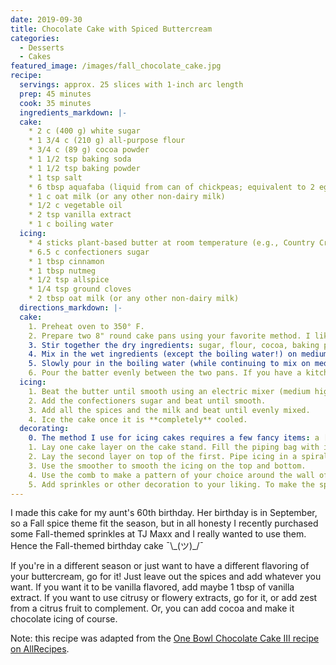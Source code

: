 ```yaml
---
date: 2019-09-30
title: Chocolate Cake with Spiced Buttercream
categories:
  - Desserts
  - Cakes
featured_image: /images/fall_chocolate_cake.jpg
recipe:
  servings: approx. 25 slices with 1-inch arc length
  prep: 45 minutes
  cook: 35 minutes
  ingredients_markdown: |-
  cake:
    * 2 c (400 g) white sugar
    * 1 3/4 c (210 g) all-purpose flour
    * 3/4 c (89 g) cocoa powder
    * 1 1/2 tsp baking soda
    * 1 1/2 tsp baking powder
    * 1 tsp salt
    * 6 tbsp aquafaba (liquid from can of chickpeas; equivalent to 2 eggs)
    * 1 c oat milk (or any other non-dairy milk)
    * 1/2 c vegetable oil
    * 2 tsp vanilla extract
    * 1 c boiling water
  icing:
    * 4 sticks plant-based butter at room temperature (e.g., Country Crock plant butter)
    * 6.5 c confectioners sugar
    * 1 tbsp cinnamon
    * 1 tbsp nutmeg
    * 1/2 tsp allspice
    * 1/4 tsp ground cloves
    * 2 tbsp oat milk (or any other non-dairy milk)
  directions_markdown: |-
  cake:
    1. Preheat oven to 350° F. 
    2. Prepare two 8" round cake pans using your favorite method. I like to spray the pans with olive oil baking spray and cut out parchment paper to line the bottom and the sides. You might prefer another method, e.g., buttering/oiling + flouring the pan. It really doesn't matter, you just don't want the cake to stick. 
    3. Stir together the dry ingredients: sugar, flour, cocoa, baking powder, baking soda, and salt.
    4. Mix in the wet ingredients (except the boiling water!) on medium speed for about 2 minutes: eggs, milk, oil, and vanilla.  
    5. Slowly pour in the boiling water (while continuing to mix on medium speed). Note: the batter will be super thin. This is expected.
    6. Pour the batter evenly between the two pans. If you have a kitchen scale and prefer math to visual inspection, you can weigh the bowl before you start and after you make the batter, subtract the bowl weight from the bowl+batter weight, and divide by 2 to get the weight you want to pour into each tin. If you are using a KitchenAid 9-qt metal bowl and forgot to weigh it before mixing the batter, I've been there before---mine weighs 791 grams and yours probably does too. 
  icing:
    1. Beat the butter until smooth using an electric mixer (medium high speed/KitchenAid level 3).
    2. Add the confectioners sugar and beat until smooth.
    3. Add all the spices and the milk and beat until evenly mixed.
    4. Ice the cake once it is **completely** cooled.
  decorating:
    0. The method I use for icing cakes requires a few fancy items: a [revolving cake stand](https://www.amazon.com/Decorating-Turntable-Desserts-Construction-Non-slipping/dp/B07HHX9V1P/ref=sr_1_10?keywords=revolving+cake+stand&qid=1569892347&s=home-garden&sr=1-10), an [offset icing spatula](https://www.amazon.com/OXO-Grips-Offset-Icing-Spatula/dp/B00004OCNM/ref=sr_1_4?crid=2Z7APU6HT2ESU&keywords=offset+icing+spatula&qid=1569892395&s=home-garden&sprefix=offset+icing+%2Cgarden%2C140&sr=1-4), a piping bag, and an [icing smoother/decorating comb](https://www.amazon.com/Ateco-1447-Decorating-Icing-Smoother/dp/B0000VOOXI/ref=pd_sbs_79_t_0/136-6522676-3894567?_encoding=UTF8&pd_rd_i=B0000VOOXI&pd_rd_r=10b27713-a675-483e-af72-eebb7ec9ed5b&pd_rd_w=nsnig&pd_rd_wg=8DM1C&pf_rd_p=5cfcfe89-300f-47d2-b1ad-a4e27203a02a&pf_rd_r=8DV5PY088M9WY3B763NJ&psc=1&refRID=8DV5PY088M9WY3B763NJ). 
    1. Lay one cake layer on the cake stand. Fill the piping bag with icing and pipe in a spiral pattern covering the top of the cake. Smooth it with the offset spatula.
    2. Lay the second layer on top of the first. Pipe icing in a spiral pattern along the walls of the two layers, starting from the bottom and working your way to the top. Once you cover the walls, do the same thing on the top of the cake. 
    3. Use the smoother to smooth the icing on the top and bottom. 
    4. Use the comb to make a pattern of your choice around the wall of the cake.
    5. Add sprinkles or other decoration to your liking. To make the sprinkle-60 in the picture, I made a stencil by drawing the numbers on parchment paper and cutting out the numbers. I then placed the paper (with the numbers removed) on top of the cake and filled the open areas densely with sprinkles. Carefully remove the paper and smooth around sprinkles as needed.
---
```

I made this cake for my aunt's 60th birthday. Her birthday is in September, so a Fall spice theme fit the season, but in all honesty I recently purchased some Fall-themed sprinkles at TJ Maxx and I really wanted to use them. Hence the Fall-themed birthday cake ¯\\\_(ツ)\_/¯ 

If you're in a different season or just want to have a different flavoring of your buttercream, go for it! Just leave out the spices and add whatever you want. If you want it to be vanilla flavored, add maybe 1 tbsp of vanilla extract. If you want to use citrusy or flowery extracts, go for it, or add zest from a citrus fruit to complement. Or, you can add cocoa and make it chocolate icing of course.

Note: this recipe was adapted from the [One Bowl Chocolate Cake III recipe on AllRecipes](https://www.allrecipes.com/recipe/17981/one-bowl-chocolate-cake-iii/).